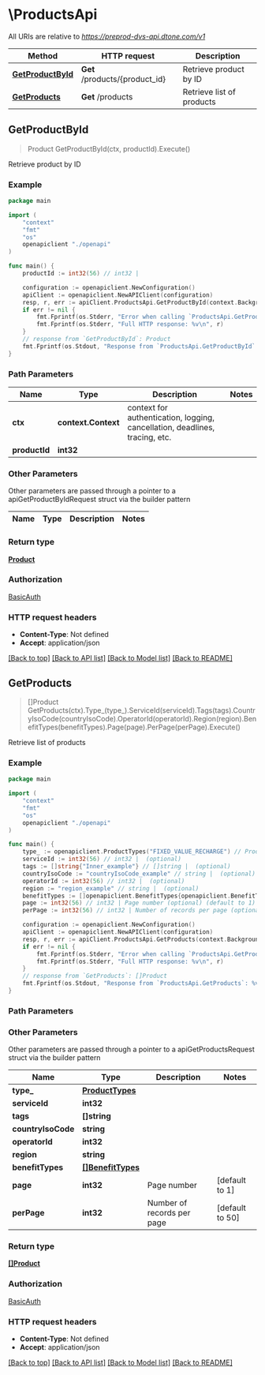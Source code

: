 # \ProductsApi

All URIs are relative to *https://preprod-dvs-api.dtone.com/v1*

Method | HTTP request | Description
------------- | ------------- | -------------
[**GetProductById**](ProductsApi.md#GetProductById) | **Get** /products/{product_id} | Retrieve product by ID
[**GetProducts**](ProductsApi.md#GetProducts) | **Get** /products | Retrieve list of products



## GetProductById

> Product GetProductById(ctx, productId).Execute()

Retrieve product by ID

### Example

```go
package main

import (
    "context"
    "fmt"
    "os"
    openapiclient "./openapi"
)

func main() {
    productId := int32(56) // int32 | 

    configuration := openapiclient.NewConfiguration()
    apiClient := openapiclient.NewAPIClient(configuration)
    resp, r, err := apiClient.ProductsApi.GetProductById(context.Background(), productId).Execute()
    if err != nil {
        fmt.Fprintf(os.Stderr, "Error when calling `ProductsApi.GetProductById``: %v\n", err)
        fmt.Fprintf(os.Stderr, "Full HTTP response: %v\n", r)
    }
    // response from `GetProductById`: Product
    fmt.Fprintf(os.Stdout, "Response from `ProductsApi.GetProductById`: %v\n", resp)
}
```

### Path Parameters


Name | Type | Description  | Notes
------------- | ------------- | ------------- | -------------
**ctx** | **context.Context** | context for authentication, logging, cancellation, deadlines, tracing, etc.
**productId** | **int32** |  | 

### Other Parameters

Other parameters are passed through a pointer to a apiGetProductByIdRequest struct via the builder pattern


Name | Type | Description  | Notes
------------- | ------------- | ------------- | -------------


### Return type

[**Product**](Product.md)

### Authorization

[BasicAuth](../README.md#BasicAuth)

### HTTP request headers

- **Content-Type**: Not defined
- **Accept**: application/json

[[Back to top]](#) [[Back to API list]](../README.md#documentation-for-api-endpoints)
[[Back to Model list]](../README.md#documentation-for-models)
[[Back to README]](../README.md)


## GetProducts

> []Product GetProducts(ctx).Type_(type_).ServiceId(serviceId).Tags(tags).CountryIsoCode(countryIsoCode).OperatorId(operatorId).Region(region).BenefitTypes(benefitTypes).Page(page).PerPage(perPage).Execute()

Retrieve list of products

### Example

```go
package main

import (
    "context"
    "fmt"
    "os"
    openapiclient "./openapi"
)

func main() {
    type_ := openapiclient.ProductTypes("FIXED_VALUE_RECHARGE") // ProductTypes |  (optional)
    serviceId := int32(56) // int32 |  (optional)
    tags := []string{"Inner_example"} // []string |  (optional)
    countryIsoCode := "countryIsoCode_example" // string |  (optional)
    operatorId := int32(56) // int32 |  (optional)
    region := "region_example" // string |  (optional)
    benefitTypes := []openapiclient.BenefitTypes{openapiclient.BenefitTypes("TALKTIME")} // []BenefitTypes |  (optional)
    page := int32(56) // int32 | Page number (optional) (default to 1)
    perPage := int32(56) // int32 | Number of records per page (optional) (default to 50)

    configuration := openapiclient.NewConfiguration()
    apiClient := openapiclient.NewAPIClient(configuration)
    resp, r, err := apiClient.ProductsApi.GetProducts(context.Background()).Type_(type_).ServiceId(serviceId).Tags(tags).CountryIsoCode(countryIsoCode).OperatorId(operatorId).Region(region).BenefitTypes(benefitTypes).Page(page).PerPage(perPage).Execute()
    if err != nil {
        fmt.Fprintf(os.Stderr, "Error when calling `ProductsApi.GetProducts``: %v\n", err)
        fmt.Fprintf(os.Stderr, "Full HTTP response: %v\n", r)
    }
    // response from `GetProducts`: []Product
    fmt.Fprintf(os.Stdout, "Response from `ProductsApi.GetProducts`: %v\n", resp)
}
```

### Path Parameters



### Other Parameters

Other parameters are passed through a pointer to a apiGetProductsRequest struct via the builder pattern


Name | Type | Description  | Notes
------------- | ------------- | ------------- | -------------
 **type_** | [**ProductTypes**](ProductTypes.md) |  | 
 **serviceId** | **int32** |  | 
 **tags** | **[]string** |  | 
 **countryIsoCode** | **string** |  | 
 **operatorId** | **int32** |  | 
 **region** | **string** |  | 
 **benefitTypes** | [**[]BenefitTypes**](BenefitTypes.md) |  | 
 **page** | **int32** | Page number | [default to 1]
 **perPage** | **int32** | Number of records per page | [default to 50]

### Return type

[**[]Product**](Product.md)

### Authorization

[BasicAuth](../README.md#BasicAuth)

### HTTP request headers

- **Content-Type**: Not defined
- **Accept**: application/json

[[Back to top]](#) [[Back to API list]](../README.md#documentation-for-api-endpoints)
[[Back to Model list]](../README.md#documentation-for-models)
[[Back to README]](../README.md)

